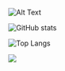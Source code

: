 ![Alt Text](https://media.giphy.com/media/13HgwGsXF0aiGY/giphy.gif)

![GitHub stats](https://github-readme-stats.vercel.app/api?username=MrYunusEmre&show_icons=true&theme=tokyonight)

![Top Langs](https://github-readme-stats.vercel.app/api/top-langs/?username=CharalambosIoannou&theme=tokyonight)

![](https://visitor-badge.laobi.icu/badge?page_id=MrYunusEmre.MrYunusEmre)
